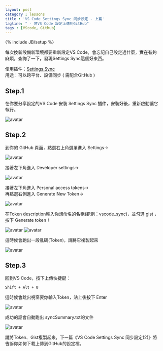 ```yaml
---
layout: post
category : lessons
title : 'VS Code Settings Sync 同步設定 - 上篇'
tagline: " - 將VS Code 設定上傳到GitHub"
tags : [VScode, Github]
---
```

{% include JB/setup %}

每次換新設備新環境都要重新設定VS Code，會忘記自己設定過什麼，實在有夠麻煩，查詢了一下，發現Settings Sync這個好東西。  

使用插件：[Settings Sync](https://marketplace.visualstudio.com/items?itemName=Shan.code-settings-sync)  
用途：可以跨平台、設備同步 ( 需配合GitHub )

## Step.1
在你要分享設定的VS Code 安裝 Settings Sync 插件，安裝好後，重新啟動讓它執行。

![avatar](https://cdn-images-1.medium.com/max/1000/1*X9FFdTYkqgxXe-M__f_RcA.jpeg)

## Step.2
到你的 GitHub 頁面，點選右上角選單進入 Settings→

![avatar](https://cdn-images-1.medium.com/max/2000/1*XL_557HsIpUeHw2CbdldyA.jpeg)

接著左下角進入 Developer settings→

![avatar](https://cdn-images-1.medium.com/max/1500/1*GkqrbY9DgDrm9HdQEvRA_w.jpeg)

接著左下角進入 Personal access tokens→  
再點選右側進入 Generate New Token→

![avatar](https://cdn-images-1.medium.com/max/1000/1*hv1O09c-zRV0QIWgimjzuA.jpeg)

在Token description輸入你想命名的名稱(範例：vscode_sync)，並勾選 gist ，按下 Generate token！

![avatar](https://cdn-images-1.medium.com/max/1000/1*s1E00ykFRsn0gotLp69dxw.jpeg)
![avatar](https://cdn-images-1.medium.com/max/1000/1*vXNJJI7jznbLeWJFUdJrng.jpeg)

這時候會跑出一段亂碼(Token)，請將它複製起來

![avatar](https://cdn-images-1.medium.com/max/1000/1*r4hD-nrghYH8kQmWOjwmYw.jpeg)

## Step.3
回到VS Code，按下上傳快捷鍵：
```
Shift + Alt + U
```
這時候會跳出視窗要你輸入Token，貼上後按下 Enter

![avatar](https://cdn-images-1.medium.com/max/1500/1*CPaXiDCJQOIWVktUa1qx-g.png)

成功的話會自動跑出 syncSummary.txt的文件

![avatar](https://cdn-images-1.medium.com/max/1000/1*ffaif1X5UICBfp1qB-9GUQ.jpeg)

請將Token、Gist複製起來，下一篇《VS Code Settings Sync 同步設定(2)》將告訴你如何下載上傳到GitHub的設定檔。